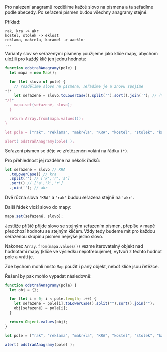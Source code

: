 Pro nalezení anagramů rozdělíme každé slovo na písmena a ta seřadíme podle abecedy. Po seřazení písmen budou všechny anagramy stejné.

Příklad:

```
rak, kra -> akr
kostel, stolek -> eklost
reklama, makrela, karamel -> aaeklmr
...
```

Varianty slov se seřazenými písmeny použijeme jako klíče mapy, abychom uložili pro každý klíč jen jednu hodnotu:

```js run
function odstraňAnagramy(pole) {
  let mapa = new Map();

  for (let slovo of pole) {
    // rozdělíme slovo na písmena, seřadíme je a znovu spojíme
*!*
    let seřazené = slovo.toLowerCase().split('').sort().join(''); // (*)
*/!*
    mapa.set(seřazené, slovo);
  }

  return Array.from(mapa.values());
}

let pole = ["rak", "reklama", "makrela", "KRA", "kostel", "stolek", "karamel"];

alert( odstraňAnagramy(pole) );
```

Seřazení písmen se děje ve zřetězeném volání na řádku `(*)`.

Pro přehlednost jej rozdělme na několik řádků:

```js
let seřazené = slovo // KRA
  .toLowerCase() // kra
  .split('') // ['k','r','a']
  .sort() // ['a','k','r']
  .join(''); // akr
```

Dvě různá slova `'KRA'` a `'rak'` budou seřazena stejně na `'akr'`.

Další řádek vloží slovo do mapy:

```js
mapa.set(seřazené, slovo);
```

Jestliže příště přijde slovo se stejným seřazením písmen, přepíše v mapě předchozí hodnotu se stejným klíčem. Vždy tedy budeme mít pro každou seřazenou skupinu písmen nejvýše jedno slovo.

Nakonec `Array.from(mapa.values())` vezme iterovatelný objekt nad hodnotami mapy (klíče ve výsledku nepotřebujeme), vytvoří z těchto hodnot pole a vrátí je.

Zde bychom mohli místo `Map` použít i planý objekt, neboť klíče jsou řetězce.

Řešení by pak mohlo vypadat následovně:

```js run demo
function odstraňAnagramy(pole) {
  let obj = {};

  for (let i = 0; i < pole.length; i++) {
    let seřazené = pole[i].toLowerCase().split("").sort().join("");
    obj[seřazené] = pole[i];
  }

  return Object.values(obj);
}

let pole = ["rak", "reklama", "makrela", "KRA", "kostel", "stolek", "karamel"];

alert( odstraňAnagramy(pole) );
```
